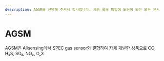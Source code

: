 ```yaml
---
description: AGSM을 선택해 주셔서 감사합니다. 제품 활용 방법에 도움이 되는 모든 문서를 제공합니다.
---
```


# AGSM

AGSM은 Allsensing에서 SPEC gas sensor와 결합하여 자체 개발한 상품으로 CO, H₂S, SO₂, NO₂, O_3
